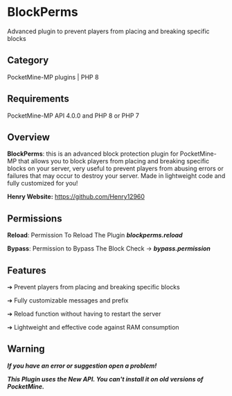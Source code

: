# BlockPerms
Advanced plugin to prevent players from placing and breaking specific blocks

## Category

PocketMine-MP plugins | PHP 8

## Requirements

PocketMine-MP API 4.0.0 and PHP 8 or PHP 7

## Overview

**BlockPerms**: this is an advanced block protection plugin for PocketMine-MP that allows you to block players from placing and breaking specific blocks on your server, very useful to prevent players from abusing errors or failures that may occur to destroy your server. Made in lightweight code and fully customized for you!

**Henry Website:** https://github.com/Henry12960

## Permissions

**Reload**: Permission To Reload The Plugin ***blockperms.reload***

**Bypass**: Permission to Bypass The Block Check -> ***bypass.permission***

## Features

➔ Prevent players from placing and breaking specific blocks

➔ Fully customizable messages and prefix

➔ Reload function without having to restart the server

➔ Lightweight and effective code against RAM consumption

## Warning

***If you have an error or suggestion open a problem!***

***This Plugin uses the New API. You can't install it on old versions of PocketMine.***
